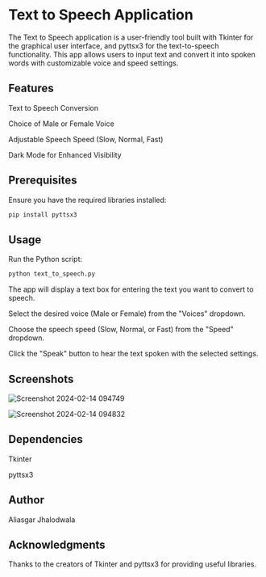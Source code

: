 # Text to Speech Application

The Text to Speech application is a user-friendly tool built with Tkinter for the graphical user interface, and pyttsx3 for the text-to-speech functionality. This app allows users to input text and convert it into spoken words with customizable voice and speed settings.

## Features

Text to Speech Conversion

Choice of Male or Female Voice

Adjustable Speech Speed (Slow, Normal, Fast)

Dark Mode for Enhanced Visibility

## Prerequisites
Ensure you have the required libraries installed:

```bash
pip install pyttsx3
```

## Usage
Run the Python script:

```bash
python text_to_speech.py
```
The app will display a text box for entering the text you want to convert to speech.

Select the desired voice (Male or Female) from the "Voices" dropdown.

Choose the speech speed (Slow, Normal, or Fast) from the "Speed" dropdown.

Click the "Speak" button to hear the text spoken with the selected settings.

## Screenshots

![Screenshot 2024-02-14 094749](https://github.com/ajhalodwala91/Text-to-Speech-Converter/assets/108600931/99ca5a46-9d6f-401f-a38b-b0200badada7)

![Screenshot 2024-02-14 094832](https://github.com/ajhalodwala91/Text-to-Speech-Converter/assets/108600931/ff440e49-d72d-4977-bc1e-78eb211e7d55)

## Dependencies
Tkinter

pyttsx3

## Author
Aliasgar Jhalodwala

## Acknowledgments
Thanks to the creators of Tkinter and pyttsx3 for providing useful libraries.
